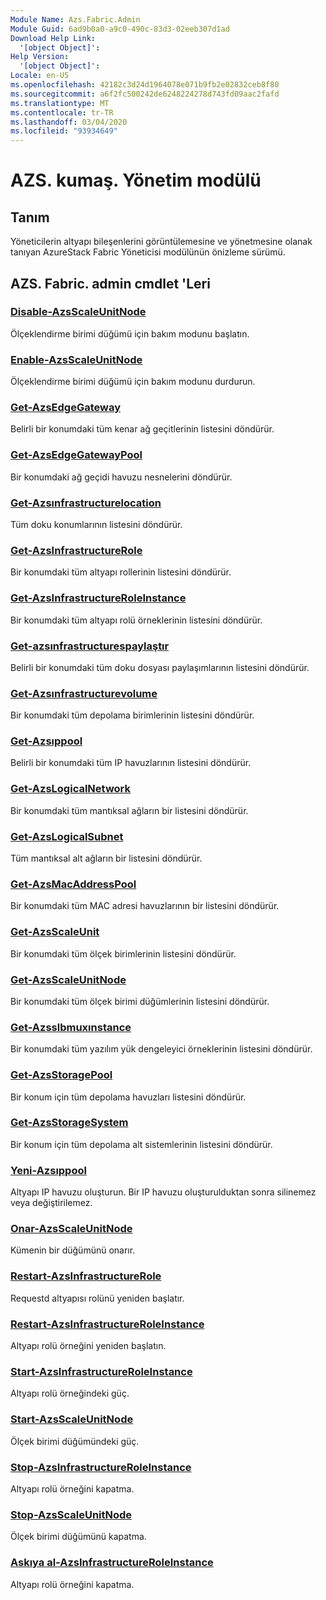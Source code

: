 ```yaml
---
Module Name: Azs.Fabric.Admin
Module Guid: 6ad9b0a0-a9c0-490c-83d3-02eeb307d1ad
Download Help Link:
  '[object Object]': 
Help Version:
  '[object Object]': 
Locale: en-US
ms.openlocfilehash: 42182c3d24d1964078e071b9fb2e02832ceb8f80
ms.sourcegitcommit: a6f2fc500242de6248224278d743fd09aac2fafd
ms.translationtype: MT
ms.contentlocale: tr-TR
ms.lasthandoff: 03/04/2020
ms.locfileid: "93934649"
---
```

# AZS. kumaş. Yönetim modülü
## Tanım
Yöneticilerin altyapı bileşenlerini görüntülemesine ve yönetmesine olanak tanıyan AzureStack Fabric Yöneticisi modülünün önizleme sürümü.  
## AZS. Fabric. admin cmdlet 'Leri
### [Disable-AzsScaleUnitNode](Disable-AzsScaleUnitNode.md)
Ölçeklendirme birimi düğümü için bakım modunu başlatın.

### [Enable-AzsScaleUnitNode](Enable-AzsScaleUnitNode.md)
Ölçeklendirme birimi düğümü için bakım modunu durdurun.

### [Get-AzsEdgeGateway](Get-AzsEdgeGateway.md)
Belirli bir konumdaki tüm kenar ağ geçitlerinin listesini döndürür.

### [Get-AzsEdgeGatewayPool](Get-AzsEdgeGatewayPool.md)
Bir konumdaki ağ geçidi havuzu nesnelerini döndürür.

### [Get-Azsınfrastructurelocation](Get-AzsInfrastructureLocation.md)
Tüm doku konumlarının listesini döndürür.

### [Get-AzsInfrastructureRole](Get-AzsInfrastructureRole.md)
Bir konumdaki tüm altyapı rollerinin listesini döndürür.

### [Get-AzsInfrastructureRoleInstance](Get-AzsInfrastructureRoleInstance.md)
Bir konumdaki tüm altyapı rolü örneklerinin listesini döndürür.

### [Get-azsınfrastructurespaylaştır](Get-AzsInfrastructureShare.md)
Belirli bir konumdaki tüm doku dosyası paylaşımlarının listesini döndürür.

### [Get-Azsınfrastructurevolume](Get-AzsInfrastructureVolume.md)
Bir konumdaki tüm depolama birimlerinin listesini döndürür.

### [Get-Azsıppool](Get-AzsIpPool.md)
Belirli bir konumdaki tüm IP havuzlarının listesini döndürür.

### [Get-AzsLogicalNetwork](Get-AzsLogicalNetwork.md)
Bir konumdaki tüm mantıksal ağların bir listesini döndürür.

### [Get-AzsLogicalSubnet](Get-AzsLogicalSubnet.md)
Tüm mantıksal alt ağların bir listesini döndürür.

### [Get-AzsMacAddressPool](Get-AzsMacAddressPool.md)
Bir konumdaki tüm MAC adresi havuzlarının bir listesini döndürür.

### [Get-AzsScaleUnit](Get-AzsScaleUnit.md)
Bir konumdaki tüm ölçek birimlerinin listesini döndürür.

### [Get-AzsScaleUnitNode](Get-AzsScaleUnitNode.md)
Bir konumdaki tüm ölçek birimi düğümlerinin listesini döndürür.

### [Get-Azsslbmuxınstance](Get-AzsSlbMuxInstance.md)
Bir konumdaki tüm yazılım yük dengeleyici örneklerinin listesini döndürür.

### [Get-AzsStoragePool](Get-AzsStoragePool.md)
Bir konum için tüm depolama havuzları listesini döndürür.

### [Get-AzsStorageSystem](Get-AzsStorageSystem.md)
Bir konum için tüm depolama alt sistemlerinin listesini döndürür.

### [Yeni-Azsıppool](New-AzsIpPool.md)
Altyapı IP havuzu oluşturun. Bir IP havuzu oluşturulduktan sonra silinemez veya değiştirilemez.

### [Onar-AzsScaleUnitNode](Repair-AzsScaleUnitNode.md)
Kümenin bir düğümünü onarır.

### [Restart-AzsInfrastructureRole](Restart-AzsInfrastructureRole.md)
Requestd altyapısı rolünü yeniden başlatır.

### [Restart-AzsInfrastructureRoleInstance](Restart-AzsInfrastructureRoleInstance.md)
Altyapı rolü örneğini yeniden başlatın.

### [Start-AzsInfrastructureRoleInstance](Start-AzsInfrastructureRoleInstance.md)
Altyapı rolü örneğindeki güç.

### [Start-AzsScaleUnitNode](Start-AzsScaleUnitNode.md)
Ölçek birimi düğümündeki güç.

### [Stop-AzsInfrastructureRoleInstance](Stop-AzsInfrastructureRoleInstance.md)
Altyapı rolü örneğini kapatma.

### [Stop-AzsScaleUnitNode](Stop-AzsScaleUnitNode.md)
Ölçek birimi düğümünü kapatma.

### [Askıya al-AzsInfrastructureRoleInstance](Suspend-AzsInfrastructureRoleInstance.md)
Altyapı rolü örneğini kapatma.

